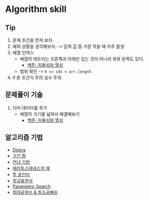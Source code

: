 # Algorithm skill

## Tip

1. 문제 조건을 먼저 보자.
2. 예외 상황을 생각해보자. -> 입력 값 중 가장 작을 때 자주 발생
3. 배열 인덱스
   - 배열의 테두리는 오른쪽과 아래만 있는 것이 아니라 위와 왼쪽도 있다.
      - [백준: 자물쇠와 열쇠](../programmers/log/60059.md)
   - 범위 확인 -> `0 <= idx < arr.length`
4. if 문 조건식 주의 실수 주의

## 문제풀이 기술

1. 더미 데이터를 추가
   - 배열의 크기를 넓혀서 해결해보기
     - [백준: 자물쇠와 열쇠](../programmers/log/60059.md)

## 알고리즘 기법

- [Dijstra](./log/Dijkstra.md)
- [구간 합](./log/Prefix_Sum.md)
- [런너 기법](./log/Runner.md)
- [에라토스테네스의 체](./log/Sieve_of_Eratosthenes.md)
- [투 포인터](./log/Two_Pointers.md)
- [정규표현식](./log/regex.md)
- [Parametric Search](./log/parametric_search.md)
- [최대공약수 & 최소공배수](./log/최대공약수_최소공배수.md)
